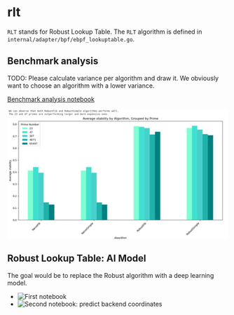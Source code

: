 # rlt

`RLT` stands for Robust Lookup Table.
The `RLT` algorithm is defined in `internal/adapter/bpf/ebpf_lookuptable.go`.

## Benchmark analysis

TODO: Please calculate variance per algorithm and draw it. We obviously want
to choose an algorithm with a lower variance.

[Benchmark analysis notebook](./rlt-benchmark.ipynb)

![Benchmark analysis bar chart](./plot-stability.png)

## Robust Lookup Table: AI Model

The goal would be to replace the Robust algorithm with a deep learning model.

* ![First notebook](./rlt-ai-0.ipynb)
* ![Second notebook: predict backend coordinates](./rlt-ai-1.ipynb)

